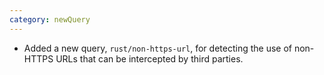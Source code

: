 ```yaml
---
category: newQuery
---
```

* Added a new query, `rust/non-https-url`, for detecting the use of non-HTTPS URLs that can be intercepted by third parties.